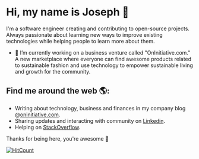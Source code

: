 # Hi, my name is Joseph 👋

I'm a software engineer creating and contributing to open-source projects. Always passionate about learning new ways to improve existing technologies while helping people to learn more about them.

- 🔭 I’m currently working on a business venture called "OnInitiative.com." A new marketplace where everyone can find awesome products related to sustainable fashion and use technology to empower sustainable living and growth for the community.

## Find me around the web 🌎:

- Writing about technology, business and finances in my company blog @[oninitiative.com](https://www.oninitiative.com/learn/).
- Sharing updates and interacting with community on [Linkedin](https://www.linkedin.com/in/jalugo/).
- Helping on [StackOverflow](https://stackoverflow.com/users/6918459/jos%c3%a9-lugo?tab=profile).

Thanks for being here, you're awesome 🙌

[![HitCount](http://hits.dwyl.com/jlugogarcia/jlugogarcia.svg)](http://hits.dwyl.com/jlugogarcia/jlugogarcia)
